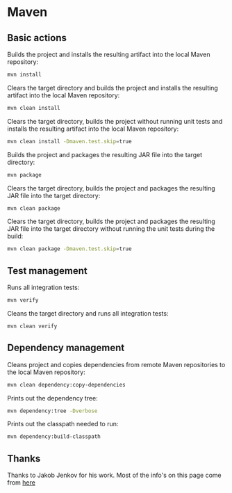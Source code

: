 # Maven

## Basic actions

Builds the project and installs the resulting artifact into the local Maven repository:

```bash
mvn install
```

Clears the target directory and builds the project and installs the resulting artifact into the local Maven repository:

```bash
mvn clean install
```

Clears the target directory, builds the project without running unit tests and installs the resulting artifact into the local Maven repository:

```bash
mvn clean install -Dmaven.test.skip=true
```

Builds the project and packages the resulting JAR file into the target directory:

```bash
mvn package
```

Clears the target directory, builds the project and packages the resulting JAR file into the target directory:

```bash
mvn clean package
```

Clears the target directory, builds the project and packages the resulting JAR file into the target directory without running the unit tests during the build:

```bash
mvn clean package -Dmaven.test.skip=true
```

## Test management

Runs all integration tests:

```bash
mvn verify
```

Cleans the target directory and runs all integration tests:

```bash
mvn clean verify
```

## Dependency management

Cleans project and copies dependencies from remote Maven repositories to the local Maven repository:

```bash
mvn clean dependency:copy-dependencies
```

Prints out the dependency tree:

```bash
mvn dependency:tree -Dverbose
```

Prints out the classpath needed to run:

```bash
mvn dependency:build-classpath
```

## Thanks

Thanks to Jakob Jenkov for his work. Most of the info's on this page come from [here](https://jenkov.com/tutorials/maven/maven-commands.html)
